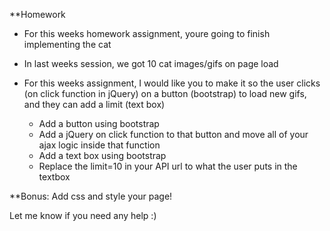 **Homework

* For this weeks homework assignment, youre going to finish implementing the cat

* In last weeks session, we got 10 cat images/gifs on page load

* For this weeks assignment, I would like you to make it so the user clicks (on click function in jQuery) on a button (bootstrap) to load new gifs, and they can add a limit (text box) 

    - Add a button using bootstrap
    - Add a jQuery on click function to that button and move all of your ajax logic inside that function
    - Add a text box using bootstrap
    - Replace the limit=10 in your API url to what the user puts in the textbox
    
    
**Bonus: Add css and style your page!
    
Let me know if you need any help :)
